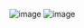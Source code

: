 ![image](https://user-images.githubusercontent.com/39509244/129121668-07dd7cbc-303c-4826-a014-0e52d929e525.png)
![image](https://user-images.githubusercontent.com/39509244/129121677-a6f48d3f-20f5-49e1-a103-3a28caab706d.png)

